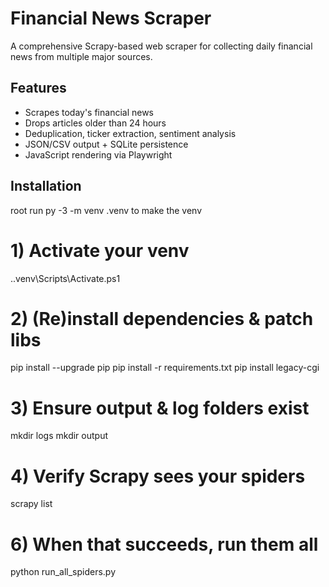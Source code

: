 # Financial News Scraper

A comprehensive Scrapy-based web scraper for collecting daily financial news from multiple major sources.

## Features
- Scrapes today's financial news
- Drops articles older than 24 hours
- Deduplication, ticker extraction, sentiment analysis
- JSON/CSV output + SQLite persistence
- JavaScript rendering via Playwright

## Installation
root run py -3 -m venv .venv
 to make the venv
# 1) Activate your venv
.\.venv\Scripts\Activate.ps1

# 2) (Re)install dependencies & patch libs
pip install --upgrade pip
pip install -r requirements.txt
pip install legacy-cgi

# 3) Ensure output & log folders exist
mkdir logs
mkdir output

# 4) Verify Scrapy sees your spiders
scrapy list

# 6) When that succeeds, run them all
python run_all_spiders.py

